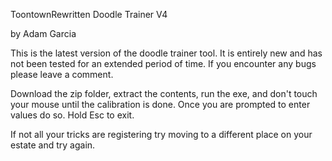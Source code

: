 ToontownRewritten Doodle Trainer V4

by Adam Garcia

This is the latest version of the doodle trainer tool. It is entirely new and has not been tested for an extended period of time. If you encounter any bugs please leave a comment.

Download the zip folder, extract the contents, run the exe, and don't touch your mouse until the calibration is done. Once you are prompted to enter values do so. Hold Esc to exit.

If not all your tricks are registering try moving to a different place on your estate and try again.
